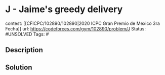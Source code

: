 # J - Jaime's greedy delivery

contest: [[CFICPC/102890/102890|2020 ICPC Gran Premio de Mexico 3ra Fecha]]
url: https://codeforces.com/gym/102890/problem/J
Status: #UNSOLVED
Tags: #

## Description

## Solution

